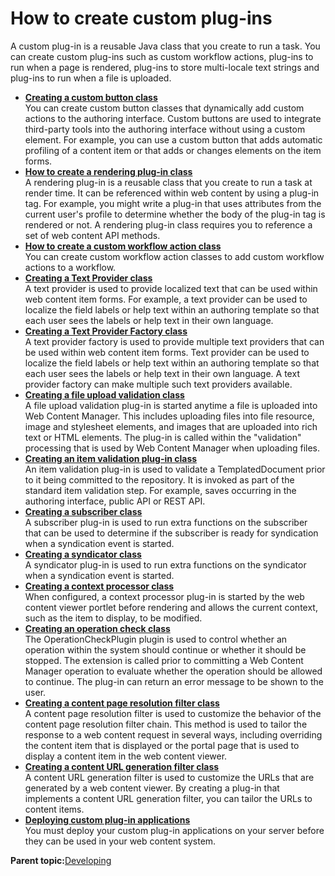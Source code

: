 # How to create custom plug-ins

A custom plug-in is a reusable Java class that you create to run a task. You can create custom plug-ins such as custom workflow actions, plug-ins to run when a page is rendered, plug-ins to store multi-locale text strings and plug-ins to run when a file is uploaded.

-   **[Creating a custom button class](../wcm/wcm_dev_api_custom_button.md)**  
You can create custom button classes that dynamically add custom actions to the authoring interface. Custom buttons are used to integrate third-party tools into the authoring interface without using a custom element. For example, you can use a custom button that adds automatic profiling of a content item or that adds or changes elements on the item forms.
-   **[How to create a rendering plug-in class](../wcm/wcm_dev_api_plugins.md)**  
A rendering plug-in is a reusable class that you create to run a task at render time. It can be referenced within web content by using a plug-in tag. For example, you might write a plug-in that uses attributes from the current user's profile to determine whether the body of the plug-in tag is rendered or not. A rendering plug-in class requires you to reference a set of web content API methods.
-   **[How to create a custom workflow action class](../wcm/wcm_dev_api_custom_workflow.md)**  
You can create custom workflow action classes to add custom workflow actions to a workflow.
-   **[Creating a Text Provider class](../wcm/wcm_dev_api_text_provider.md)**  
A text provider is used to provide localized text that can be used within web content item forms. For example, a text provider can be used to localize the field labels or help text within an authoring template so that each user sees the labels or help text in their own language.
-   **[Creating a Text Provider Factory class](../wcm/wcm_dev_api_text_provider_factory.md)**  
A text provider factory is used to provide multiple text providers that can be used within web content item forms. Text provider can be used to localize the field labels or help text within an authoring template so that each user sees the labels or help text in their own language. A text provider factory can make multiple such text providers available.
-   **[Creating a file upload validation class](../wcm/wcm_dev_api_file_upload.md)**  
A file upload validation plug-in is started anytime a file is uploaded into Web Content Manager. This includes uploading files into file resource, image and stylesheet elements, and images that are uploaded into rich text or HTML elements. The plug-in is called within the "validation" processing that is used by Web Content Manager when uploading files.
-   **[Creating an item validation plug-in class](../wcm/wcm_dev_api_custom_item_validation.md)**  
An item validation plug-in is used to validate a TemplatedDocument prior to it being committed to the repository. It is invoked as part of the standard item validation step. For example, saves occurring in the authoring interface, public API or REST API.
-   **[Creating a subscriber class](../wcm/wcm_dev_plugin_sub.md)**  
A subscriber plug-in is used to run extra functions on the subscriber that can be used to determine if the subscriber is ready for syndication when a syndication event is started.
-   **[Creating a syndicator class](../wcm/wcm_dev_plugin_syn.md)**  
A syndicator plug-in is used to run extra functions on the syndicator when a syndication event is started.
-   **[Creating a context processor class](../wcm/wcm_dev_api_context_processor.md)**  
When configured, a context processor plug-in is started by the web content viewer portlet before rendering and allows the current context, such as the item to display, to be modified.
-   **[Creating an operation check class](../wcm/wcm_dev_plugin_operation-check.md)**  
The OperationCheckPlugin plugin is used to control whether an operation within the system should continue or whether it should be stopped. The extension is called prior to committing a Web Content Manager operation to evaluate whether the operation should be allowed to continue. The plug-in can return an error message to be shown to the user.
-   **[Creating a content page resolution filter class](../wcm/wcm_dev_api_page_resolution.md)**  
A content page resolution filter is used to customize the behavior of the content page resolution filter chain. This method is used to tailor the response to a web content request in several ways, including overriding the content item that is displayed or the portal page that is used to display a content item in the web content viewer.
-   **[Creating a content URL generation filter class](../wcm/wcm_dev_api_urlgen.md)**  
A content URL generation filter is used to customize the URLs that are generated by a web content viewer. By creating a plug-in that implements a content URL generation filter, you can tailor the URLs to content items.
-   **[Deploying custom plug-in applications](../wcm/wcm_dev_class_register.md)**  
You must deploy your custom plug-in applications on your server before they can be used in your web content system.

**Parent topic:**[Developing](../dev/developing_parent.md)

